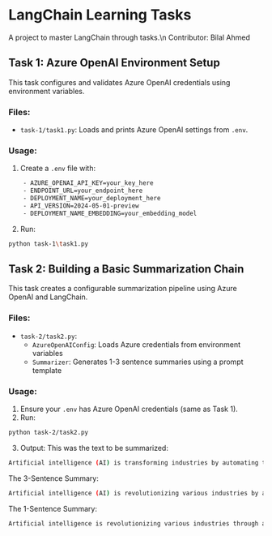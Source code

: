 # LangChain Learning Tasks

A project to master LangChain through tasks.\n
Contributor: Bilal Ahmed

## Task 1: Azure OpenAI Environment Setup

This task configures and validates Azure OpenAI credentials using environment variables.

### Files:

- `task-1/task1.py`: Loads and prints Azure OpenAI settings from `.env`.

### Usage:

1. Create a `.env` file with:

```bash
    - AZURE_OPENAI_API_KEY=your_key_here
    - ENDPOINT_URL=your_endpoint_here
    - DEPLOYMENT_NAME=your_deployment_here
    - API_VERSION=2024-05-01-preview
    - DEPLOYMENT_NAME_EMBEDDING=your_embedding_model
```

2. Run:

```bash
python task-1\task1.py
```

## Task 2: Building a Basic Summarization Chain

This task creates a configurable summarization pipeline using Azure OpenAI and LangChain.

### Files:

- `task-2/task2.py`:
  - `AzureOpenAIConfig`: Loads Azure credentials from environment variables
  - `Summarizer`: Generates 1-3 sentence summaries using a prompt template

### Usage:

1. Ensure your `.env` has Azure OpenAI credentials (same as Task 1).
2. Run:

```bash
python task-2/task2.py
```

3. Output:
   This was the text to be summarized:

```bash
Artificial intelligence (AI) is transforming industries by automating tasks, improving decision-making, and enabling new innovations. From healthcare diagnostics to self-driving cars, AI applications are expanding rapidly. Machine learning, a subset of AI, allows systems to learn from data without explicit programming. Deep learning, using neural networks, powers advanced applications like image recognition and natural language processing. However, AI also raises ethical concerns, including job displacement and bias in algorithms. Governments and organizations are working on regulations to ensure responsible AI development. Future advancements may include general AI, which could perform any intellectual task a human can. Researchers are also exploring ways to make AI more transparent and explainable. Despite challenges, AI's potential to improve efficiency and solve complex problems makes it a key technology for the future.
```

The 3-Sentence Summary:

```bash
Artificial intelligence (AI) is revolutionizing various industries by automating tasks and enhancing decision-making, with applications ranging from healthcare diagnostics to self-driving cars. While AI offers significant benefits, it also raises ethical concerns such as job displacement and algorithmic bias, prompting governments and organizations to seek regulations for responsible development. Looking ahead, advancements like general AI and efforts to improve transparency and explainability could further harness AI's potential to solve complex problems and enhance efficiency.
```

The 1-Sentence Summary:
```bash
Artificial intelligence is revolutionizing various industries through automation and enhanced decision-making, while also presenting ethical challenges that necessitate responsible development and regulation.

```


